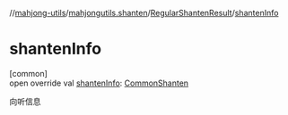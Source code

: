 //[mahjong-utils](../../../index.md)/[mahjongutils.shanten](../index.md)/[RegularShantenResult](index.md)/[shantenInfo](shanten-info.md)

# shantenInfo

[common]\
open override val [shantenInfo](shanten-info.md): [CommonShanten](../-common-shanten/index.md)

向听信息
